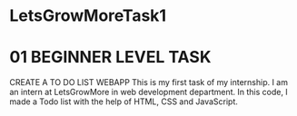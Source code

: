 # LetsGrowMoreTask1
# 01 BEGINNER LEVEL TASK

CREATE A TO DO LIST WEBAPP
This is my first task of my internship. I am an intern at LetsGrowMore in web development department. In this code, I made a Todo list with the help of HTML, CSS and JavaScript.
